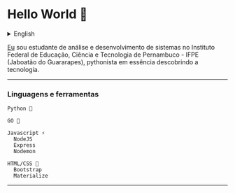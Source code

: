 # Hello World 👋


<details id="english">
  <summary>English</summary>
  
# Hello World 👋

[Eu](https://www.linkedin.com/in/pedro-henrique-dos-santos-pereira-245b12174) sou estudante de análise e desenvolvimento de sistemas no Instituto Federal de Educação, Ciência e Tecnologia de Pernambuco - IFPE (Jaboatão do Guararapes),
pythonista em essência descobrindo a tecnologia. 


---
### Linguagens e ferramentas
  ~~~
  Python 🐍
  
  GO 🚀
  
  Javascript ⚡
    NodeJS
    Express
    Nodemon
  
  HTML/CSS 🎨
    Bootstrap
    Materialize
  ~~~
---
</details>

[Eu](https://www.linkedin.com/in/pedro-henrique-dos-santos-pereira-245b12174) sou estudante de análise e desenvolvimento de sistemas no Instituto Federal de Educação, Ciência e Tecnologia de Pernambuco - IFPE (Jaboatão do Guararapes),
pythonista em essência descobrindo a tecnologia. 


---
### Linguagens e ferramentas
  ~~~
  Python 🐍
  
  GO 🚀
  
  Javascript ⚡
    NodeJS
    Express
    Nodemon
  
  HTML/CSS 🎨
    Bootstrap
    Materialize
  ~~~
---
<!--
**SantosPereira/SantosPereira** is a ✨ _special_ ✨ repository because its `README.md` (this file) appears on your GitHub profile.

Here are some ideas to get you started:

- 🔭 I’m currently working on ...
- 🌱 I’m currently learning ...
- 👯 I’m looking to collaborate on ...
- 🤔 I’m looking for help with ...
- 💬 Ask me about ...
- 📫 How to reach me: ...
- 😄 Pronouns: ...
- ⚡ Fun fact: ...
-->

